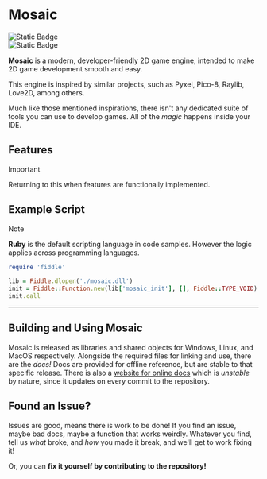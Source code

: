 # Mosaic

![Static Badge](https://img.shields.io/badge/Built_in-Rust-orange?logo=rust) \
![Static Badge](https://img.shields.io/badge/License-Apache_2.0-red)


**Mosaic** is a modern, developer-friendly 2D game engine, intended to make 2D game development smooth and easy.

This engine is inspired by similar projects, such as Pyxel, Pico-8, Raylib, Love2D, among others. 

Much like those mentioned inspirations, there isn't any dedicated suite of tools you can use to develop games. All of the *magic* happens inside your IDE.

## Features

> [!IMPORTANT]
> Returning to this when features are functionally implemented.

## Example Script

> [!NOTE]
> **Ruby** is the default scripting language in code samples. However the logic applies across programming languages.

```rb
require 'fiddle'

lib = Fiddle.dlopen('./mosaic.dll')
init = Fiddle::Function.new(lib['mosaic_init'], [], Fiddle::TYPE_VOID)
init.call
```

---

## Building and Using Mosaic

Mosaic is released as libraries and shared objects for Windows, Linux, and MacOS respectively. Alongside the required files for linking and use, there are the *docs!* Docs are provided for offline reference, but are stable to that specific release. There is also a [website for online docs]() which is *unstable* by nature, since it updates on every commit to the repository. 

## Found an Issue?

Issues are good, means there is work to be done! If you find an issue, maybe bad docs, maybe a function that works weirdly. Whatever you find, tell us *what* broke, and *how* you made it break, and we'll get to work fixing it!

Or, you can **fix it yourself by contributing to the repository!**